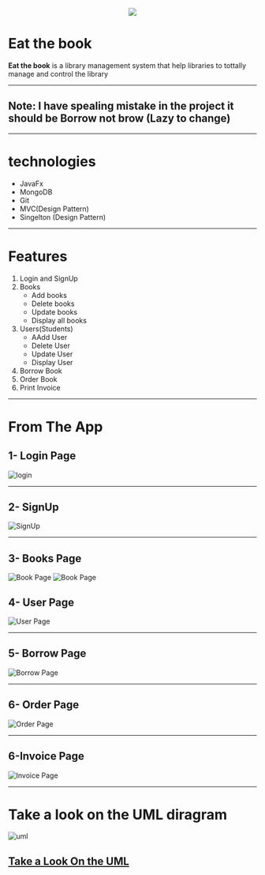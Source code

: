 <p align="center">
  <img src="https://user-images.githubusercontent.com/95965261/234280247-5cecb0dc-e42a-46b5-ac86-d7fdd15dad81.png" />
</p> 
<h1>Eat the book</h1>

<p ><strong >Eat the book</strong> is a library management system that help libraries to tottally manage and control the library </p>

<hr>
<h2>
Note: I have spealing mistake in the project it should be Borrow not brow (Lazy to change)
</h2>
<hr>
<h1>technologies</h1>
<ul>
<li>JavaFx</li>
<li>MongoDB</li>
<li>Git</li>
  <li>MVC(Design Pattern)</li>
  <li>Singelton (Design Pattern)</li>
</ul>
<hr>
<h1>
  Features 
</h1>
<ol>
  <li>
    Login and SignUp
  </li>
  <li>
    Books
    <ul>
    <li>
      Add books
    </li>
  <li>
      Delete books
    </li>
      <li>
      Update books 
    </li>
      <li>
      Display all books 
    </li>
    </ul>
  </li>
  <li>
    Users(Students)
    <ul>
      <li>
        AAdd User
      </li>
      <li>
        Delete User
      </li>
      <li>
        Update User
      </li>
      <li>
        Display User
      </li>
    </ul>
  </li>
  <li>
    Borrow Book
  </li>
  <li>
    Order Book
  </li>
  <li>
    Print Invoice
</li>
</ol>
<hr/>
<h1>
  From The App
</h1>
<h2>
  1- Login Page 
</h2>
<img src="https://github.com/walidhassan1011/Eat_The_Book/assets/95965261/cebb4897-52d8-4bc9-9882-e56237156401" alt="login"/>
<hr/>
<h2>
  2- SignUp
</h2>
<img src="https://github.com/walidhassan1011/Eat_The_Book/assets/95965261/08cebc74-3a25-4b9c-aa02-3d307409f644" alt="SignUp"/>
<hr/>
<h2>
  3- Books Page
</h2>
<img src="https://github.com/walidhassan1011/Eat_The_Book/assets/95965261/5493b50d-7734-4c58-a830-4651825c8dbb" alt="Book Page"/>
<img src="https://github.com/walidhassan1011/Eat_The_Book/assets/95965261/692def95-bc0a-4bf6-a49b-20691de09b26" alt="Book Page"/><h2>
  4- User Page
</h2>
<img src="https://github.com/walidhassan1011/Eat_The_Book/assets/95965261/c6a2649f-000f-4aad-ba46-26d21853e489" alt="User Page"/>
<hr/>
<h2>
  5- Borrow Page
</h2>
<img src="https://github.com/walidhassan1011/Eat_The_Book/assets/95965261/34097d59-0df2-4cad-84c2-8fc6b04ebbe3" alt="Borrow Page"/>
<hr/>
<h2>
  6- Order Page
</h2>
<img src="https://github.com/walidhassan1011/Eat_The_Book/assets/95965261/84d367e3-ab7f-47c0-814d-f144351fe7f7" alt="Order Page"/>
<hr/>
<h2>
  6-Invoice Page
</h2>
<img src="https://github.com/walidhassan1011/Eat_The_Book/assets/95965261/f919dc55-a779-4552-ad8d-a5ac7f9c7bee" alt="Invoice Page"/>
<hr/>
<h1>Take a look on the UML diragram </h1>
<img src="https://github.com/walidhassan1011/Eat_The_Book/assets/95965261/dd63c8b5-dec1-43b5-8743-a4777a76d47e" alt="uml"/>

## [Take a Look On the UML](https://lucid.app/lucidchart/8c174a76-1458-42ad-835f-2cd753b2ae4e/edit?viewport_loc=-1135%2C906%2C2846%2C1281%2C0_0&invitationId=inv_f6dfbadd-bf57-4b77-9cc0-1d39f6bfb868)
